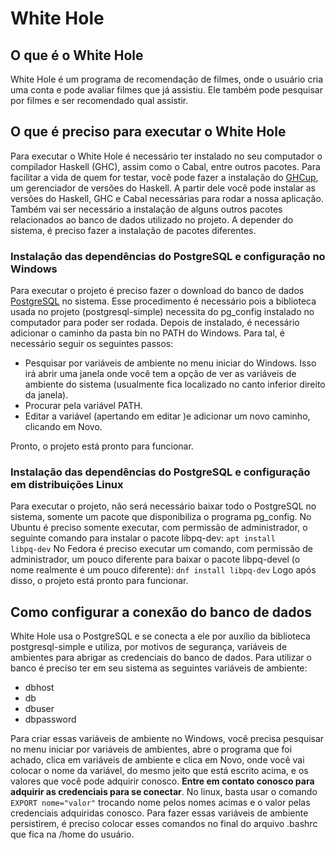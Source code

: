 # White Hole

## O que é o White Hole

White Hole é um programa de recomendação de filmes, onde o usuário cria uma conta e pode avaliar filmes que já assistiu. Ele também pode pesquisar por filmes e ser recomendado qual assistir.

## O que é preciso para executar o White Hole

Para executar o White Hole é necessário ter instalado no seu computador o compilador Haskell (GHC), assim como o Cabal, entre outros pacotes. Para facilitar a vida de quem for testar, você pode fazer a instalação do <a href="https://www.haskell.org/ghcup/" target _blank>GHCup</a>, um gerenciador de versões do Haskell. A partir dele você pode instalar as versões do Haskell, GHC e Cabal necessárias para rodar a nossa aplicação.
Também vai ser necessário a instalação de alguns outros pacotes relacionados ao banco de dados utilizado no projeto. A depender do sistema, é preciso fazer a instalação de pacotes diferentes.

### Instalação das dependências do PostgreSQL e configuração no Windows

Para executar o projeto é preciso fazer o download do banco de dados <a href="https://www.enterprisedb.com/downloads/postgres-postgresql-downloads" target _blank>PostgreSQL</a> no sistema. Esse procedimento é necessário pois a biblioteca usada no projeto (postgresql-simple) necessita do pg_config instalado no computador para poder ser rodada.
Depois de instalado, é necessário adicionar o caminho da pasta bin no PATH do Windows. Para tal, é necessário seguir os seguintes passos:

- Pesquisar por variáveis de ambiente no menu iniciar do Windows.
Isso irá abrir uma janela onde você tem a opção de ver as variáveis de ambiente do sistema (usualmente fica localizado no canto inferior direito da janela).
- Procurar pela variável PATH.
- Editar a variável (apertando em editar )e adicionar um novo caminho, clicando em Novo.

Pronto, o projeto está pronto para funcionar.

### Instalação das dependências do PostgreSQL e configuração em distribuições Linux

Para executar o projeto, não será necessário baixar todo o PostgreSQL no sistema, somente um pacote que disponibiliza o programa pg_config.
No Ubuntu é preciso somente executar, com permissão de administrador, o seguinte comando para instalar o pacote libpq-dev:
<code>apt install libpq-dev</code>
No Fedora é preciso executar um comando, com permissão de administrador,  um pouco diferente para baixar o pacote libpq-devel (o nome realmente é um pouco diferente):
<code>dnf install libpq-dev</code>
Logo após disso, o projeto está pronto para funcionar.

## Como configurar a conexão do banco de dados

White Hole usa o PostgreSQL e se conecta a ele por auxílio da biblioteca postgresql-simple e utiliza, por motivos de segurança, variáveis de ambientes para abrigar as credenciais do banco de dados. Para utilizar o banco é preciso ter em seu sistema as seguintes variáveis de ambiente:

- dbhost
- db
- dbuser
- dbpassword

Para criar essas variáveis de ambiente no Windows, você precisa pesquisar no menu iniciar por variáveis de ambientes, abre o programa que foi achado, clica em variáveis de ambiente e clica em Novo, onde você vai colocar o nome da variável, do mesmo jeito que está escrito acima, e os valores que você pode adquirir conosco. <strong>Entre em contato conosco para adquirir as credenciais para se conectar</strong>.
No linux, basta usar o comando <code>EXPORT nome="valor"</code> trocando nome pelos nomes acimas e o valor pelas credenciais adquiridas conosco. Para fazer essas variáveis de ambiente persistirem, é preciso colocar esses comandos no final do arquivo .bashrc que fica na /home do usuário.
